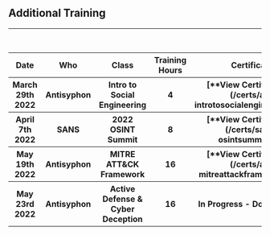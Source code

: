 ## Additional Training

---

<br>

<table>
  <tr>
    <th style="text-align:center">Date</th>
    <th style="text-align:center">Who</th>
    <th style="text-align:center">Class</th>
    <th style="text-align:center">Training Hours</th>
    <th style="text-align:center">Certificate</th>
  </tr>
  <tr>
    <th style="text-align:center">March 29th 2022</th>
    <th style="text-align:center">Antisyphon</th>
    <th style="text-align:center">Intro to Social Engineering</th>
    <th style="text-align:center">4</th>
    <th style="text-align:center">[**View Certificate**](/certs/as-introtosocialengineering.pdf)</th>
  </tr>
  <tr>
    <th style="text-align:center">April 7th 2022</th>
    <th style="text-align:center">SANS</th>
    <th style="text-align:center">2022 OSINT Summit</th>
    <th style="text-align:center">8</th>
    <th style="text-align:center">[**View Certificate**](/certs/sans-osintsummit.pdf)</th>
  </tr>
  <tr>
    <th style="text-align:center">May 19th 2022</th>
    <th style="text-align:center">Antisyphon</th>
    <th style="text-align:center">MITRE ATT&CK Framework</th>
    <th style="text-align:center">16</th>
    <th style="text-align:center">[**View Certificate**](/certs/as-mitreattackframework.pdf)</th>
  </tr>
  <tr>
    <th style="text-align:center">May 23rd 2022</th>
    <th style="text-align:center">Antisyphon</th>
    <th style="text-align:center">Active Defense & Cyber Deception</th>
    <th style="text-align:center">16</th>
    <th style="text-align:center">In Progress - Done on 5/26</th>
  </tr>
